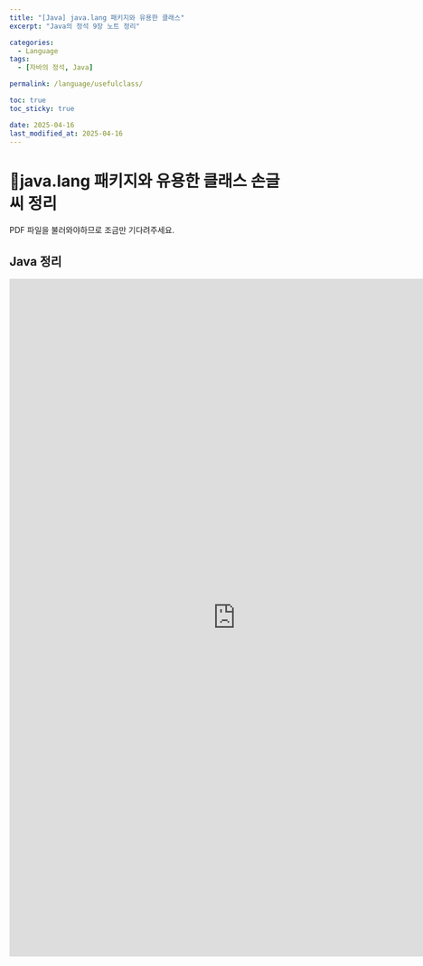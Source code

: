 ```yaml
---
title: "[Java] java.lang 패키지와 유용한 클래스"
excerpt: "Java의 정석 9장 노트 정리"

categories:
  - Language
tags:
  - [자바의 정석, Java]

permalink: /language/usefulclass/

toc: true
toc_sticky: true

date: 2025-04-16
last_modified_at: 2025-04-16
---
```


# 📜java.lang 패키지와 유용한 클래스 손글씨 정리

PDF 파일을 불러와야하므로 조금만 기다려주세요.


## Java 정리
<iframe src="https://1drv.ms/b/c/d1ab106aee34610f/IQRzD8A6y87oR5Ht8KwzH0nmAbdYoTYiV2tgTONY5TqtxGg" width="800" height="1200" frameborder="0" scrolling="no"></iframe>
